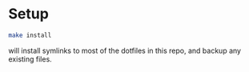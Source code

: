 # Setup

```sh
make install
```

will install symlinks to most of the dotfiles in this repo, and backup any existing files.
